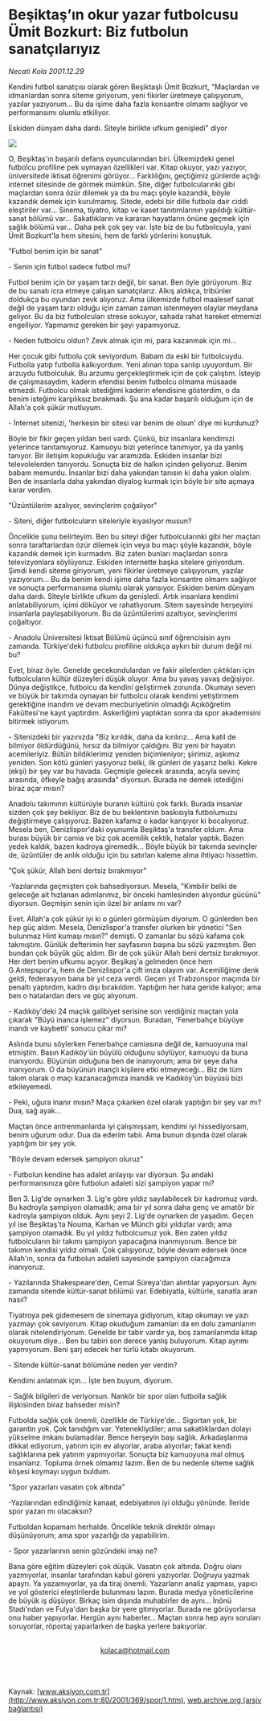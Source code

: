 # Beşiktaş’ın okur yazar futbolcusu Ümit Bozkurt: Biz futbolun sanatçılarıyız

*Necati Kola 2001.12.29*

<div>
 <p class="spot">
  Kendini futbol sanatçısı olarak gören Beşiktaşlı Ümit Bozkurt, "Maçlardan ve idmanlardan sonra siteme giriyorum, yeni fikirler üretmeye çalışıyorum, yazılar yazıyorum... Bu da işime daha fazla konsantre olmamı sağlıyor ve performansımı olumlu etkiliyor.
 </p>
 <p class="spot">
  Eskiden dünyam daha dardı. Siteyle birlikte ufkum genişledi" diyor
 </p>
 <p class="metin">
 </p>
 <img border="0" src="/web/20020403154042im_/http://www.aksiyon.com.tr/2001/369/resimler/besik.jpg"/>
 <p class="metin">
  O, Beşiktaş'ın başarılı defans oyuncularından biri. Ülkemizdeki genel futbolcu profiline pek uymayan özellikleri var. Kitap okuyor, yazı yazıyor, üniversitede iktisat öğrenimi görüyor... Farklılığını, geçtiğimiz günlerde açtığı internet sitesinde de görmek mümkün. Site, diğer futbolcularınki gibi maçlardan sonra özür dilemek ya da bu maçı şöyle kazandık, böyle kazandık demek için kurulmamış. Sitede, edebi bir dille futbola dair ciddi eleştiriler var... Sinema, tiyatro, kitap ve kaset tanıtımlarının yapıldığı kültür-sanat bölümü var... Sakatlıkların ve kararan hayatların önüne geçmek için sağlık bölümü var... Daha pek çok şey var. İşte biz de bu futbolcuyla, yani Ümit Bozkurt'la hem sitesini, hem de farklı yönlerini konuştuk.
 </p>
 <p class="arabaslik">
  "Futbol benim için bir sanat"
 </p>
 <p class="metin">
  - Senin için futbol sadece futbol mu?
 </p>
 <p class="metin">
  Futbol benim için bir yaşam tarzı değil, bir sanat. Ben öyle görüyorum. Biz de bu sanatı icra etmeye çalışan sanatçılarız. Alkış aldıkça, tribünler doldukça bu oyundan zevk alıyoruz. Ama ülkemizde futbol maalesef sanat değil de yaşam tarzı olduğu için zaman zaman istenmeyen olaylar meydana geliyor. Bu da biz futbolcuları strese sokuyor, sahada rahat hareket etmemizi engelliyor. Yapmamız gereken bir şeyi yapamıyoruz.
 </p>
 <p class="metin">
  - Neden futbolcu oldun? Zevk almak için mi, para kazanmak için mi...
 </p>
 <p class="metin">
  Her çocuk gibi futbolu çok seviyordum. Babam da eski bir futbolcuydu. Futbolla yatıp futbolla kalkıyordum. Yeni alınan topa sarılıp uyuyordum. Bir arzuydu futbolculuk. Bu arzumu gerçekleştirmek için de çok çalıştım. İsteyip de çalışmasaydım, kaderin efendisi benim futbolcu olmama müsaade etmezdi. Futbolcu olmak istediğimi kaderin efendisine gösterdim, o da benim isteğimi karşılıksız bırakmadı. Şu ana kadar başarılı olduğum için de Allah'a çok şükür mutluyum.
 </p>
 <p class="metin">
  - İnternet sitenizi, 'herkesin bir sitesi var benim de olsun' diye mi kurdunuz?
 </p>
 <p class="metin">
  Böyle bir fikir geçen yıldan beri vardı. Çünkü, biz insanlara kendimizi yeterince tanıtamıyoruz. Kamuoyu bizi yeterince tanımıyor, ya da yanlış tanıyor. Bir iletişim kopukluğu var aramızda. Eskiden insanlar bizi televolelerden tanıyordu. Sonuçta biz de halkın içinden geliyoruz. Benim babam memurdu. İnsanlar bizi daha yakından tanısın ki daha yakın olalım. Ben de insanlarla daha yakından diyalog kurmak için böyle bir site açmaya karar verdim.
 </p>
 <p class="arabaslik">
  "Üzüntülerim azalıyor, sevinçlerim çoğalıyor"
 </p>
 <p class="metin">
  - Siteni, diğer futbolcuların siteleriyle kıyaslıyor musun?
 </p>
 <p class="metin">
  Öncelikle şunu belirteyim. Ben bu siteyi diğer futbolcularınki gibi her maçtan sonra taraftarlardan özür dilemek için veya bu maçı şöyle kazandık, böyle kazandık demek için kurmadım. Biz zaten bunları maçlardan sonra televizyonlara söylüyoruz. Eskiden internette başka sitelere giriyordum. Şimdi kendi siteme giriyorum, yeni fikirler üretmeye çalışıyorum, yazılar yazıyorum... Bu da benim kendi işime daha fazla konsantre olmamı sağlıyor ve sonuçta performansıma olumlu olarak yansıyor. Eskiden benim dünyam daha dardı. Siteyle birlikte ufkum da genişledi. Artık insanlara kendimi anlatabiliyorum, içimi döküyor ve rahatlıyorum. Sitem sayesinde herşeyimi insanlarla paylaşabiliyorum. Bu da üzüntülerimi azaltıyor, sevinçlerimi çoğaltıyor.
 </p>
 <p class="metin">
  - Anadolu Üniversitesi İktisat Bölümü üçüncü sınıf öğrencisisin aynı zamanda. Türkiye'deki futbolcu profiline oldukça aykırı bir durum değil mi bu?
 </p>
 <p class="metin">
  Evet, biraz öyle. Genelde gecekondulardan ve fakir ailelerden çıktıkları için futbolcuların kültür düzeyleri düşük oluyor. Ama bu yavaş yavaş değişiyor. Dünya değiştikçe, futbolcu da kendini geliştirmek zorunda. Okumayı seven ve büyük bir takımda oynayan bir futbolcu olarak kendimi yetiştirmem gerektiğine inandım ve devam mecburiyetinin olmadığı Açıköğretim Fakültesi'ne kayıt yaptırdım. Askerliğimi yaptıktan sonra da spor akademisini bitirmek istiyorum.
 </p>
 <p class="metin">
  - Sitenizdeki bir yazınızda "Biz kırıldık, daha da kırılırız... Ama katil de bilmiyor öldürdüğünü, hırsız da bilmiyor çaldığını. Biz yeni bir hayatın acemileriyiz. Bütün bildiklerimiz yeniden biçimleniyor; şiirimiz, aşkımız yeniden. Son kötü günleri yaşıyoruz belki, ilk günleri de yaşarız belki. Kekre (ekşi) bir şey var bu havada. Geçmişle gelecek arasında, acıyla sevinç arasında, öfkeyle bağış arasında" diyorsun. Burada ne demek istediğini biraz açar mısın?
 </p>
 <p class="metin">
  Anadolu takımının kültürüyle buranın kültürü çok farklı. Burada insanlar sizden çok şey bekliyor. Biz de bu beklentinin baskısıyla futbolumuzu değiştirmeye çalışıyoruz. Bazen kafamız o kadar karışıyor ki bocalıyoruz. Mesela ben, Denizlispor'daki oyunumla Beşiktaş'a transfer oldum. Ama burası büyük bir camia ve biz çok acemilik çektik, hatalar yaptık. Bazen yedek kaldık, bazen kadroya giremedik... Böyle büyük bir takımda sevinçler de, üzüntüler de anlık olduğu için bu satırları kaleme alma ihtiyacı hissettim.
 </p>
 <p class="arabaslik">
  "Çok şükür, Allah beni dertsiz bırakmıyor"
 </p>
 <p class="metin">
  -Yazılarında geçmişten çok bahsediyorsun. Mesela, "Kimbilir belki de geleceğe ait hızlanan adımlarımız, bir önceki hamlesinden alıyordur gücünü" diyorsun. Geçmişin senin için özel bir anlamı mı var?
 </p>
 <p class="metin">
  Evet. Allah'a çok şükür iyi ki o günleri görmüşüm diyorum. O günlerden ben hep güç aldım. Mesela, Denizlispor'a transfer olurken bir yönetici "Sen bulunmaz Hint kumaşı mısın?" demişti. O zamanlar bu sözü kafama çok takmıştım. Günlük defterimin her sayfasının başına bu sözü yazmıştım. Ben bundan çok büyük güç aldım. Bir de çok şükür Allah beni dertsiz bırakmıyor. Her dert benim ufkumu açıyor. Beşikaş'a gelmeden önce hem G.Antepspor'a, hem de Denizlispor'a çift imza olayım var. Acemiliğime denk geldi, federasyon bana bir yıl ceza verdi. Geçen yıl Trabzonspor maçında bir penaltı yaptırdım, kadro dışı bırakıldım. Yaptığım her hata geride kalıyor; ama ben o hatalardan ders ve güç alıyorum.
 </p>
 <p class="metin">
  - Kadıköy'deki 24 maçlık galibiyet serisine son verdiğiniz maçtan yola çıkarak "Büyü inanca işlemez" diyorsun. Buradan, 'Fenerbahçe büyüye inandı ve kaybetti' sonucu çıkar mı?
 </p>
 <p class="metin">
  Aslında bunu söylerken Fenerbahçe camiasına değil de, kamuoyuna mal etmiştim. Basın Kadıköy'ün büyülü olduğunu söylüyor, kamuoyu da buna inanıyordu. Büyünün olduğuna ben de inanıyorum; ama bir şeye daha inanıyorum. O da büyünün inançlı kişilere etki etmeyeceği... Biz de tüm takım olarak o maçı kazanacağımıza inandık ve Kadıköy'ün büyüsü bizi etkileyemedi.
 </p>
 <p class="metin">
  - Peki, uğura inanır mısın? Maça çıkarken özel olarak yaptığın bir şey var mı? Dua, sağ ayak...
 </p>
 <p class="metin">
  Maçtan önce antrenmanlarda iyi çalışmışsam, kendimi iyi hissediyorsam, benim uğurum odur. Dua da ederim tabii. Ama bunun dışında özel olarak yaptığım bir şey yok.
 </p>
 <p class="arabaslik">
  "Böyle devam edersek şampiyon oluruz"
 </p>
 <p class="metin">
  - Futbolun kendine has adalet anlayışı var diyorsun. Şu andaki performansınıza göre futbolun adaleti sizi şampiyon yapar mı?
 </p>
 <p class="metin">
  Ben 3. Lig'de oynarken 3. Lig'e göre yıldız sayılabilecek bir kadromuz vardı. Bu kadroyla şampiyon olamadık; ama bir yıl sonra daha genç ve amatör bir kadroyla şampiyon olduk. Aynı şeyi 2. Lig'de oynarken de yaşadım. Geçen yıl ise Beşiktaş'ta Nouma, Karhan ve Münch gibi yıldızlar vardı; ama şampiyon olamadık. Bu yıl yıldız futbolcumuz yok. Ben zaten yıldız futbolcuların bir takımı şampiyon yapacağına inanmıyorum. Bence bir takımın kendisi yıldız olmalı. Çok çalışıyoruz, böyle devam edersek önce Allah'ın, sonra da futbolun adaleti sayesinde şampiyon olacağımıza inanıyoruz.
 </p>
 <p class="metin">
  - Yazılarında Shakespeare'den, Cemal Süreya'dan alıntılar yapıyorsun. Aynı zamanda sitende kültür-sanat bölümü var. Edebiyatla, kültürle, sanatla aran nasıl?
 </p>
 <p class="metin">
  Tiyatroya pek gidemesem de sinemaya gidiyorum, kitap okumayı ve yazı yazmayı çok seviyorum. Kitap okuduğum zamanları da en dolu zamanlarım olarak nitelendiriyorum. Genelde bir tabir vardır ya, boş zamanlarımda kitap okuyorum diye... Ben bu tabiri son derece yanlış buluyorum. Kitap ayrımı yapmıyorum. Beni şarj edecek her türlü kitabı okuyorum.
 </p>
 <p class="metin">
  - Sitende kültür-sanat bölümüne neden yer verdin?
 </p>
 <p class="metin">
  Kendimi anlatmak için... İşte ben buyum, diyorum.
 </p>
 <p class="metin">
  - Sağlık bilgileri de veriyorsun. Nankör bir spor olan futbolla sağlık ilişkisinden biraz bahseder misin?
 </p>
 <p class="metin">
  Futbolda sağlık çok önemli, özellikle de Türkiye'de... Sigortan yok, bir garantin yok. Çok tanıdığım var. Yetenekliydiler; ama sakatlıklardan dolayı yükselme imkanı bulamadılar. Bence herşeyin başı sağlık. Arkadaşlarıma dikkat ediyorum, yatırım için ev alıyorlar, araba alıyorlar; fakat kendi sağlıklarına pek yatırım yapmıyorlar. Sonuçta biz kamuoyuna mal olmuş insanlarız. Topluma örnek olmamız lazım. Ben de bu nedenle siteme sağlık köşesi koymayı uygun buldum.
 </p>
 <p class="arabaslik">
  "Spor yazarları vasatın çok altında"
 </p>
 <p class="metin">
  -Yazılarından edindiğimiz kanaat, edebiyatının iyi olduğu yönünde. İleride spor yazarı mı olacaksın?
 </p>
 <p class="metin">
  Futboldan kopamam herhalde. Öncelikle teknik direktör olmayı düşünüyorum; ama spor yazarlığı da yapabilirim.
 </p>
 <p class="metin">
  - Spor yazarlarının senin gözündeki imajı ne?
 </p>
 <p class="metin">
  Bana göre eğitim düzeyleri çok düşük. Vasatın çok altında. Doğru olanı yazmıyorlar, insanlar tarafından kabul göreni yazıyorlar. Doğruyu yazmak apayrı. Ya yazamıyorlar, ya da tiraj önemli. Yazarların analiz yapması, yapıcı ve yol gösterici eleştirilerde bulunması lazım. Burada medya yöneticilerine de büyük iş düşüyor. Birkaç isim dışında muhabirler de aynı... İnönü Stadı'ndan ve Fulya'dan başka bir yere gitmiyorlar. Burada ne görüyorlarsa onu haber yapıyorlar. Hergün aynı haberler... Maçtan sonra hep aynı soruları soruyorlar, röportaj yaparlarken de başka yerlere bakıyorlar.
 </p>
 <br/>
 <center>
  <a class="anaorta" href="http://web.archive.org/web/20020403154042/mailto:kolaca@hotmail.com">
   kolaca@hotmail.com
  </a>
 </center>
 <br/>
 <br/>
 <br/>
</div>

Kaynak: [www.aksiyon.com.tr](http://www.aksiyon.com.tr:80/2001/369/spor/1.htm), [web.archive.org (arşiv bağlantısı)](http://web.archive.org/web/20020403154042/http://www.aksiyon.com.tr:80/2001/369/spor/1.htm)
